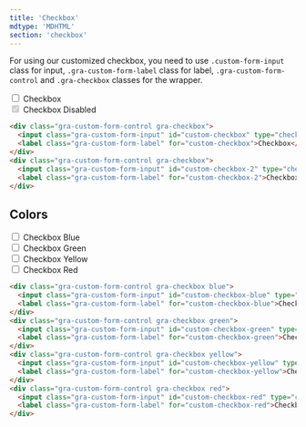 ```yaml
---
title: 'Checkbox'
mdtype: 'MDHTML'
section: 'checkbox'
---
```


For using our customized checkbox, you need to use `.custom-form-input` class for input, `.gra-custom-form-label` class for label, `.gra-custom-form-control` and `.gra-checkbox` classes for the wrapper.


<div class="gra-doc-s-wrapper">
  <div class="gra-custom-form-control gra-checkbox">
    <input class="gra-custom-form-input" id="custom-checkbox" type="checkbox" />
    <label class="gra-custom-form-label" for="user-content-custom-checkbox">Checkbox</label>
  </div>
  <div class="gra-custom-form-control gra-checkbox">
    <input class="gra-custom-form-input" id="custom-checkbox-2" type="checkbox" disabled checked/>
    <label class="gra-custom-form-label" for="user-content-custom-checkbox-2">Checkbox Disabled</label>
  </div>
</div>

```html
<div class="gra-custom-form-control gra-checkbox">
  <input class="gra-custom-form-input" id="custom-checkbox" type="checkbox" />
  <label class="gra-custom-form-label" for="custom-checkbox">Checkbox</label>
</div>
<div class="gra-custom-form-control gra-checkbox">
  <input class="gra-custom-form-input" id="custom-checkbox-2" type="checkbox" disabled checked/>
  <label class="gra-custom-form-label" for="custom-checkbox-2">Checkbox Disabled</label>
</div>
```

## Colors

<div class="gra-doc-s-wrapper">
  <div class="gra-custom-form-control gra-checkbox blue">
    <input class="gra-custom-form-input" id="custom-checkbox-blue" type="checkbox"/>
    <label class="gra-custom-form-label" for="user-content-custom-checkbox-blue">Checkbox Blue</label>
  </div>
  <div class="gra-custom-form-control gra-checkbox green">
    <input class="gra-custom-form-input" id="custom-checkbox-green" type="checkbox"/>
    <label class="gra-custom-form-label" for="user-content-custom-checkbox-green">Checkbox Green</label>
  </div>
  <div class="gra-custom-form-control gra-checkbox yellow">
    <input class="gra-custom-form-input" id="custom-checkbox-yellow" type="checkbox"/>
    <label class="gra-custom-form-label" for="user-content-custom-checkbox-yellow">Checkbox Yellow</label>
  </div>
  <div class="gra-custom-form-control gra-checkbox red">
    <input class="gra-custom-form-input" id="custom-checkbox-red" type="checkbox"/>
    <label class="gra-custom-form-label" for="user-content-custom-checkbox-red">Checkbox Red</label>
  </div>
</div>

```html
<div class="gra-custom-form-control gra-checkbox blue">
  <input class="gra-custom-form-input" id="custom-checkbox-blue" type="checkbox"/>
  <label class="gra-custom-form-label" for="custom-checkbox-blue">Checkbox Blue</label>
</div>
<div class="gra-custom-form-control gra-checkbox green">
  <input class="gra-custom-form-input" id="custom-checkbox-green" type="checkbox"/>
  <label class="gra-custom-form-label" for="custom-checkbox-green">Checkbox Green</label>
</div>
<div class="gra-custom-form-control gra-checkbox yellow">
  <input class="gra-custom-form-input" id="custom-checkbox-yellow" type="checkbox"/>
  <label class="gra-custom-form-label" for="custom-checkbox-yellow">Checkbox Yellow</label>
</div>
<div class="gra-custom-form-control gra-checkbox red">
  <input class="gra-custom-form-input" id="custom-checkbox-red" type="checkbox"/>
  <label class="gra-custom-form-label" for="custom-checkbox-red">Checkbox Red</label>
</div>
```
